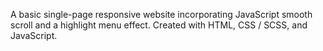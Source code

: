 A basic single-page responsive website incorporating JavaScript smooth scroll and a highlight menu effect. Created with HTML, CSS / SCSS, and JavaScript.
